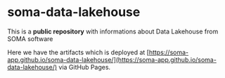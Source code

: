 # soma-data-lakehouse

This is a **public repository** with informations about Data Lakehouse from SOMA software

Here we have the artifacts which is deployed at [https://soma-app.github.io/soma-data-lakehouse/](https://soma-app.github.io/soma-data-lakehouse/) via GitHub Pages.
